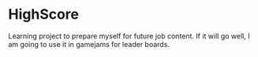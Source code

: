 # HighScore

Learning project to prepare myself for future job content. If it will go well, I am going to use it in gamejams for leader boards.
